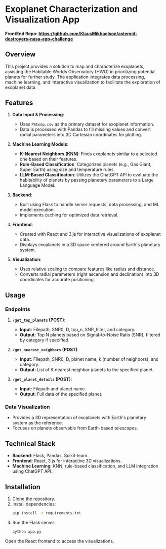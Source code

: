 # Exoplanet Characterization and Visualization App
#### FrontEnd Repo: https://github.com/KlausMikhaelson/asteroid-destroyers-nasa-app-challenge

## Overview
This project provides a solution to map and characterize exoplanets, assisting the Habitable Worlds Observatory (HWO) in prioritizing potential planets for further study. The application integrates data processing, machine learning, and interactive visualization to facilitate the exploration of exoplanet data.

## Features
1. **Data Input & Processing**:
   - Uses `PSComp.csv` as the primary dataset for exoplanet information.
   - Data is processed with Pandas to fill missing values and convert radial parameters into 3D Cartesian coordinates for plotting.
   
2. **Machine Learning Models**:
   - **K-Nearest Neighbors (KNN)**: Finds exoplanets similar to a selected one based on their features.
   - **Rule-Based Classification**: Categorizes planets (e.g., Gas Giant, Super Earth) using size and temperature rules.
   - **LLM-Based Classification**: Utilizes the ChatGPT API to evaluate the habitability of planets by passing planetary parameters to a Large Language Model.

3. **Backend**:
   - Built using Flask to handle server requests, data processing, and ML model execution.
   - Implements caching for optimized data retrieval.

4. **Frontend**:
   - Created with React and 3.js for interactive visualizations of exoplanet data.
   - Displays exoplanets in a 3D space centered around Earth's planetary system.
   
5. **Visualization**:
   - Uses relative scaling to compare features like radius and distance.
   - Converts radial parameters (right ascension and declination) into 3D coordinates for accurate positioning.

## Usage
### Endpoints
1. **`/get_top_planets` (POST)**:
   - **Input**: Filepath, SNR0, D, top_n, SNR_filter, and category.
   - **Output**: Top N planets based on Signal-to-Noise Ratio (SNR), filtered by category if specified.

2. **`/get_nearest_neighbors` (POST)**:
   - **Input**: Filepath, SNR0, D, planet name, k (number of neighbors), and category.
   - **Output**: List of K nearest neighbor planets to the specified planet.

3. **`/get_planet_details` (POST)**:
   - **Input**: Filepath and planet name.
   - **Output**: Full data of the specified planet.

### Data Visualization
- Provides a 3D representation of exoplanets with Earth's planetary system as the reference.
- Focuses on planets observable from Earth-based telescopes.

## Technical Stack
- **Backend**: Flask, Pandas, Scikit-learn.
- **Frontend**: React, 3.js for interactive 3D visualizations.
- **Machine Learning**: KNN, rule-based classification, and LLM integration using ChatGPT API.

## Installation
1. Clone the repository.
2. Install dependencies:
   ```bash
   pip install -r requirements.txt
   ```
3. Run the Flask server:
   ```bash
   python app.py
    ```
Open the React frontend to access the visualizations.
